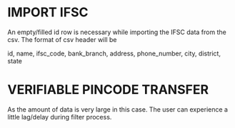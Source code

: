 # IMPORT IFSC

An empty/filled id row is necessary while importing the IFSC data from the csv.
The format of csv header will be

id, name, ifsc_code, bank_branch, address, phone_number, city, district, state


# VERIFIABLE PINCODE TRANSFER

As the amount of data is very large in this case. The user can experience a little lag/delay during filter process.



